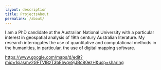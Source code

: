 ```yaml
---
layout: description
title: ProjectsAbout
permalink: /about/
---
```


I am a PhD candidate at the Australian National University with a particular interest in geospatial analysis of 19th century Australian literature. My research interrogates the use of quantitative and computational methods in the humanities, in particular, the use of digital mapping software.  

https://www.google.com/maps/d/edit?mid=1sjasmv2GFTVIBzT3bEIwqv9jJBc80ezH&usp=sharing

